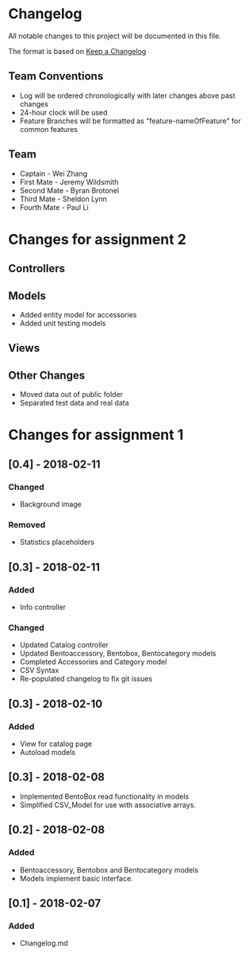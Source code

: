 # Changelog
All notable changes to this project will be documented in this file.

The format is based on [Keep a Changelog](http://keepachangelog.com/en/1.0.0/)

## Team Conventions
* Log will be ordered chronologically with later changes above past changes
* 24-hour clock will be used
* Feature Branches will be formatted as "feature-nameOfFeature" for common features

## Team
- Captain - Wei Zhang
- First Mate - Jeremy Wildsmith
- Second Mate - Byran Brotonel
- Third Mate - Sheldon Lynn
- Fourth Mate - Paul Li

# Changes for assignment 2

## Controllers

## Models
* Added entity model for accessories
* Added unit testing models

## Views

## Other Changes
* Moved data out of public folder
* Separated test data and real data

# Changes for assignment 1

## [0.4] - 2018-02-11

### Changed
* Background image

### Removed
* Statistics placeholders

## [0.3] - 2018-02-11
### Added
* Info controller
### Changed
* Updated Catalog controller
* Updated Bentoaccessory, Bentobox, Bentocategory models
* Completed Accessories and Category model
* CSV Syntax
* Re-populated changelog to fix git issues

## [0.3] - 2018-02-10
### Added
* View for catalog page
* Autoload models

## [0.3] - 2018-02-08
* Implemented BentoBox read functionality in models
* Simplified CSV_Model for use with associative arrays.

## [0.2] - 2018-02-08
### Added
* Bentoaccessory, Bentobox and Bentocategory models
* Models implement basic interface.

## [0.1] - 2018-02-07
### Added
* Changelog.md
